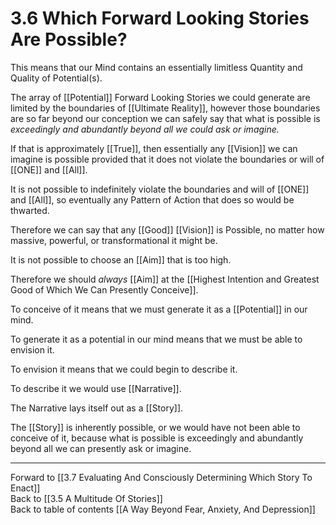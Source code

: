 # 3.6 Which Forward Looking Stories Are Possible?

This means that our Mind contains an essentially limitless Quantity and Quality of Potential(s). 

The array of [[Potential]] Forward Looking Stories we could generate are limited by the boundaries of [[Ultimate Reality]], however those boundaries are so far beyond our conception we can safely say that what is possible is _exceedingly and abundantly beyond all we could ask or imagine._  

If that is approximately [[True]], then essentially any [[Vision]] we can imagine is possible provided that it does not violate the boundaries or will of [[ONE]] and [[All]]. 

It is not possible to indefinitely violate the boundaries and will of [[ONE]] and [[All]], so eventually any Pattern of Action that does so would be thwarted. 

Therefore we can say that any [[Good]] [[Vision]] is Possible, no matter how massive, powerful, or transformational it might be. 

It is not possible to choose an [[Aim]] that is too high. 

Therefore we should _always_ [[Aim]] at the [[Highest Intention and Greatest Good of Which We Can Presently Conceive]].  

To conceive of it means that we must generate it as a [[Potential]] in our mind.  

To generate it as a potential in our mind means that we must be able to envision it. 

To envision it means that we could begin to describe it. 

To describe it we would use [[Narrative]]. 

The Narrative lays itself out as a [[Story]]. 

The [[Story]] is inherently possible, or we would have not been able to conceive of it, because what is possible is exceedingly and abundantly beyond all we can presently ask or imagine. 

___

Forward to [[3.7 Evaluating And Consciously Determining Which Story To Enact]]          
Back to [[3.5 A Multitude Of Stories]]        
Back to table of contents [[A Way Beyond Fear, Anxiety, And Depression]]    

